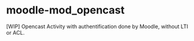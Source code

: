 # moodle-mod_opencast
[WIP] Opencast Activity with authentification done by Moodle, without LTI or ACL.
